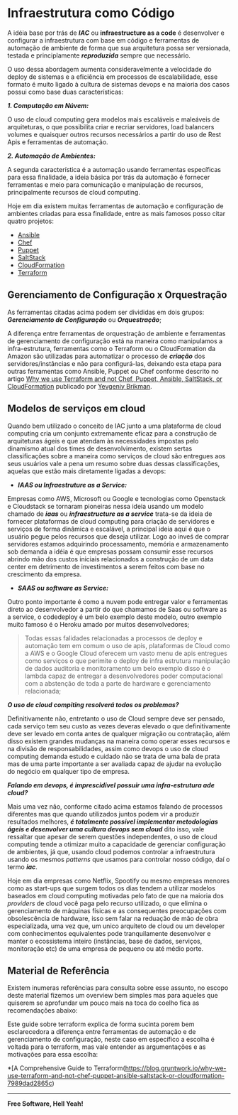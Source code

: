 # Infraestrutura como Código

A idéia base por trás de ***IAC*** ou **infraestructure as a code** é desenvolver e configurar a infraestrutura com base em código e ferramentas de automação de ambiente de forma que sua arquitetura possa ser versionada, testada e principlamente ***reproduzida*** sempre que necessário.

O uso dessa abordagem aumenta consideravelmente a velocidade do deploy de sistemas e a eficiência em processos de escalabilidade, esse formato é muito ligado à cultura de sistemas devops e na maioria dos casos possui como base duas características:

***1. Computação em Núvem:***

O uso de cloud computing gera modelos mais escaláveis e maleáveis de arquiteturas, o que possibilita criar e recriar servidores, load balancers volumes e quaisquer outros recursos necessários a partir do uso de Rest Apis e ferramentas de automação.

***2. Automação de Ambientes:***

A segunda característica é a automação usando ferramentas específicas para essa finalidade, a ideia básica por trás da automação é fornecer ferramentas e meio para comunicação e manipulação de recursos, principalmente recursos de cloud computing.

Hoje em dia existem muitas ferramentas de automação e configuração de ambientes criadas para essa finalidade, entre as mais famosos posso citar quatro projetos:

- [Ansible](https://www.ansible.com/)
- [Chef](https://www.chef.io/chef/)
- [Puppet](https://puppet.com/)
- [SaltStack](https://saltstack.com/)
- [CloudFormation](https://aws.amazon.com/pt/cloudformation/)
- [Terraform](https://www.terraform.io/)

## Gerenciamento de Configuração x Orquestração

As ferramentas citadas acima podem ser divididas em dois grupos: ***Gerenciamento de Configuração*** ou ***Orquestração***;

A diferença entre ferramentas de orquestração de ambiente e ferramentas de gerenciamento de configuração está na maneira como manipulamos a infra-estrutura, ferramentas como o Terraform ou o CloudFormation da Amazon são utilizadas para automatizar o processo de ***criação*** dos servidores/instâncias e não para configurá-las, deixando esta etapa para outras ferramentas como Ansible, Puppet ou Chef conforme descrito no artigo [Why we use Terraform and not Chef, Puppet, Ansible, SaltStack, or CloudFormation](https://blog.gruntwork.io/why-we-use-terraform-and-not-chef-puppet-ansible-saltstack-or-cloudformation-7989dad2865c) publicado por [Yevgeniy Brikman](https://blog.gruntwork.io/@brikis98?source=post_header_lockup).

## Modelos de serviços em cloud

Quando bem utilizado o conceito de IAC junto a uma plataforma de cloud computing cria um conjunto extremamente eficaz para a construção de arquiteturas ágeis e que atendam às necessidades impostas pelo dinamismo atual dos times de desenvolvimento, existem sertas classificações sobre a maneira como serviços de cloud são entregues aos seus usuários vale a pena um resumo sobre duas dessas classificações, aquelas que estão mais diretamente ligadas a devops:

- ***IAAS ou Infraestruture as a Service:***

Empresas como AWS, Microsoft ou Google e tecnologias como Openstack e Cloudstack se tornaram pioneiras nessa ideia usando um modelo chamado de ***iaas*** ou ***infraestructure as a service*** trata-se da ideia de fornecer plataformas de cloud computing para criação de servidores e serviços de forma dinâmica e escalável, a principal ideia aqui é que o usuário pegue pelos recursos que deseja utilizar. Logo ao inveś de comprar servidores estamos adquirindo processamento, memória e armazenamento sob demanda a idéia é que empresas possam consumir esse recursos abrindo mão dos custos iniciais relacionados a construção de um data center em detrimento de investimentos a serem feitos com base no crescimento da empresa.

- ***SAAS ou software as Service:***

Outro ponto importante é como a nuvem pode entregar valor e ferramentas direto ao desenvolvedor a partir do que chamamos de Saas ou software as a service, o codedeploy é um belo exemplo deste modelo, outro exemplo muito famoso é o Heroku amado por muitos desenvolvedores;

> Todas essas falidades relacionadas a processos de deploy e automação tem em comum o uso de apis, plataformas de Cloud como a AWS e o Google Cloud oferecem um vasto menu de apis entregues como serviços o que perimite o deploy de infra estrutura manipulação de dados auditoria e monitoramento um belo exemplo disso é o lambda capaz de entregar a desenvolvedores poder computacional com a abstenção de toda a parte de hardware e gerenciamento relacionada;

***O uso de cloud compiting resolverá todos os problemas?***

Definitivamente não, entretanto o uso de Cloud sempre deve ser pensado, cada serviço tem seu custo as vezes deveras elevado o que definitivamente deve ser levado em conta antes de qualquer migração ou contratação, além disso existem grandes mudanças na maneira como operar esses recursos e na divisão de responsabilidades, assim como devops o uso de cloud computing demanda estudo e cuidado não se trata de uma bala de prata mas de uma parte importante a ser avaliada capaz de ajudar na evolução do negócio em qualquer tipo de empresa.

***Falando em devops, é imprescidivel possuir uma infra-estrutura ade cloud?***

Mais uma vez não, conforme citado acima estamos falando de processos diferentes mas que quando utilizados juntos podem vir a produzir resultados melhores, ***é totalmente possível implementar metodologias ágeis e desenvolver uma cultura devops sem cloud*** dito isso, vale ressaltar que apesar de serem questões independentes, o uso de cloud computing tende a otimizar muito a capacidade de gerenciar configuração de ambientes, já que, usando cloud podemos controlar a infraestrutura usando os mesmos _patterns_ que usamos para controlar nosso código, daí o termo ***iac***.

Hoje em dia empresas como Netflix, Spootify ou mesmo empresas menores como as start-ups que surgem todos os dias tendem a utilizar modelos baseados em cloud computing motivadas pelo fato de que na maioria dos _providers_ de cloud você paga pelo recurso utilizado, o que elimina o gerenciamento de máquinas físicas e as consequentes preocupações com obsolescência de hardware, isso sem falar na reduação de mão de obra especializada, uma vez que, um unico arquiteto de cloud ou um developer com conhecimentos equivalentes pode tranquilamente desenvolver e manter o ecossistema inteiro (instâncias, base de dados, serviços, monitoração etc) de uma empresa de pequeno ou até médio porte.

## Material de Referência

Existem inumeras referências para consulta sobre esse assunto, no escopo deste material fizemos um overview bem simples mas para aqueles que quiserem se aprofundar um pouco mais na toca do coelho fica as recomendações abaixo:

Este guide sobre terraform explica de forma sucinta porem bem esclarecedora a diferença entre ferramentas de automação e de gerenciamento de configuração, neste caso em específico a escolha é voltada para o terraform, mas vale entender as argumentações e as motivações para essa escolha:

*[A Comprehensive Guide to Terraform(https://blog.gruntwork.io/why-we-use-terraform-and-not-chef-puppet-ansible-saltstack-or-cloudformation-7989dad2865c)

---

**Free Software, Hell Yeah!**